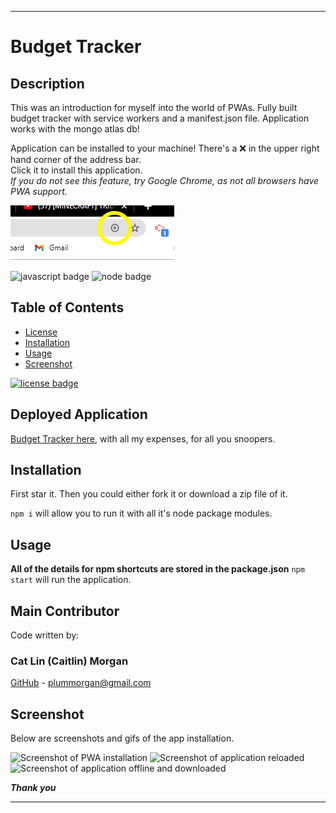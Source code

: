 
___
# Budget Tracker

## Description

This was an introduction for myself into the world of PWAs. Fully built budget tracker with service workers and a manifest.json file. Application works with the mongo atlas db!

Application can be installed to your machine! There's a :x: in the upper right hand corner of the address bar.<br/>
Click it to install this application.<br/>
 _If you do not see this feature, try Google Chrome, as not all browsers have PWA support._

 <img src="./PWAplusscreenshot.png" />


![javascript badge](https://img.shields.io/badge/We%20Stan-Javascript-brightgreen)
![node badge](https://img.shields.io/badge/Node-Over%20Here-blueviolet)

## Table of Contents 

* [License](#license)
* [Installation](#installation)
* [Usage](#usage)
* [Screenshot](#screenshot)


[![license badge](https://img.shields.io/static/v1?label=license&message=MIT&color=important)](https://opensource.org/licenses/MIT)
<!-- this has clickability and will go to the legalese -->

## Deployed Application
[Budget Tracker here](https://dry-plains-21875.herokuapp.com/), with all my expenses, for all you snoopers.

## Installation 

First star it. 
Then you could either fork it or download a zip file of it.

```npm i``` will allow you to run it with all it's node package modules.

## Usage

**All of the details for npm shortcuts are stored in the package.json**
```npm start``` will run the application.

## Main Contributor

Code written by:

### Cat Lin (Caitlin) Morgan 

[GitHub](https://github.com/cat-lin-morgan/) - plummorgan@gmail.com

## Screenshot 

Below are screenshots and gifs of the app installation.

<img src='./installing.gif' alt='Screenshot of PWA installation' /> 
<img src='./reloadedapplication.gif' alt='Screenshot of application reloaded' /> 


<img src='./offlinescreenshot.png' alt='Screenshot of application offline and downloaded' />



___Thank you___

___